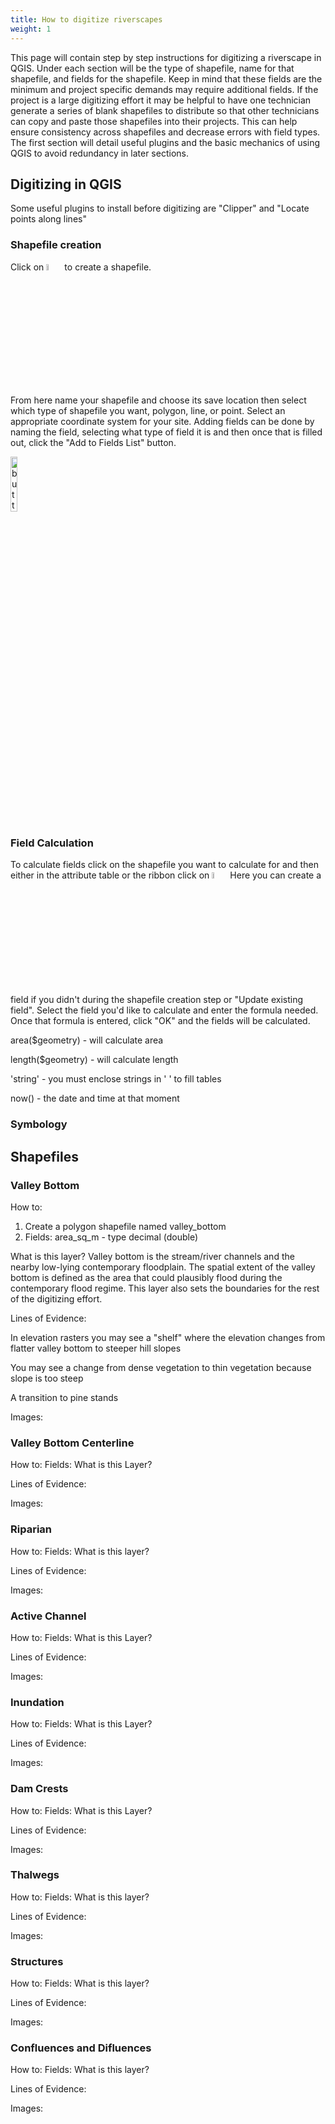 ```yaml
---
title: How to digitize riverscapes
weight: 1
---
```


This page will contain step by step instructions for digitizing a riverscape in QGIS. Under each section will be the type of shapefile, name for that shapefile, and fields for the shapefile. Keep in mind that these fields are the minimum and project specific demands may require additional fields. If the project is a large digitizing effort it may be helpful to have one technician generate a series of blank shapefiles to distribute so that other technicians can copy and paste those shapefiles into their projects. This can help ensure consistency across shapefiles and decrease errors with field types.
The first section will detail useful plugins and the basic mechanics of using QGIS to avoid redundancy in later sections.

## Digitizing in QGIS

Some useful plugins to install before digitizing are "Clipper" and "Locate points along lines"

### Shapefile creation

Click on <img src="{{ site.baseurl }}/QGISImages/shapefilebutton.PNG" alt="button" style="width:5%;" /> to create a shapefile. 

From here name your shapefile and choose its save location then select which type of shapefile you want, polygon, line, or point. Select an appropriate coordinate system for your site. Adding fields can be done by naming the field, selecting what type of field it is and then once that is filled out, click the "Add to Fields List" button.

<img src="{{ site.baseurl }}/QGISImages/shapefilescreen.PNG" alt="button" style="width:15%;" />

### Field Calculation

To calculate fields click on the shapefile you want to calculate for and then either in the attribute table or the ribbon click on <img src="{{ site.baseurl }}/QGISImages/abacus.PNG" alt="button" style="width:5%;" /> Here you can create a field if you didn't during the shapefile creation step or "Update existing field". Select the field you'd like to calculate and enter the formula needed. Once that formula is entered, click "OK" and the fields will be calculated.

area($geometry) - will calculate area

length($geometry) - will calculate length

'string' - you must enclose strings in '  ' to fill tables

now() - the date and time at that moment

### Symbology

## Shapefiles

### Valley Bottom
How to:
1. Create a polygon shapefile named valley_bottom
1. Fields: 
	area_sq_m - type decimal (double)

What is this layer? Valley bottom is the stream/river channels and the nearby low-lying contemporary floodplain. The spatial extent of the valley bottom is defined as the area that could plausibly flood during the contemporary flood regime. This layer also sets the boundaries for the rest of the digitizing effort. 

Lines of Evidence: 

In elevation rasters you may see a "shelf" where the elevation changes from flatter valley bottom to steeper hill slopes

You may see a change from dense vegetation to thin vegetation because slope is too steep

A transition to pine stands

Images:

### Valley Bottom Centerline
How to:
	Fields:
What is this Layer?

Lines of Evidence:

Images:

### Riparian
How to:
	Fields:
What is this layer?

Lines of Evidence:

Images:

### Active Channel
How to:
	Fields:
What is this Layer?

Lines of Evidence:

Images:

### Inundation
How to:
	Fields:
What is this Layer?

Lines of Evidence:

Images:

### Dam Crests
How to:
	Fields:
What is this Layer?

Lines of Evidence:

Images:

### Thalwegs
How to:
	Fields:
What is this layer?

Lines of Evidence:

Images:

### Structures
How to:
	Fields:
What is this layer?

Lines of Evidence:

Images:

### Confluences and Difluences
How to:
	Fields:
What is this layer?

Lines of Evidence:

Images: